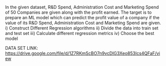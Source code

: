 In the given dataset, R&D Spend, Administration Cost and Marketing Spend of 50 Companies are given along with the profit earned. The target is to prepare an ML model which can predict the profit value of a company if the value of its R&D Spend, Administration Cost and Marketing Spend are given. i) Construct Different Regression algorithms ii) Divide the data into train set and test set iii) Calculate different regression metrics iv) Choose the best model

DATA SET LINK: https://drive.google.com/file/d/1Z7RKmScBO7n9vcDIG3Xeo853Ics4QFaF/view

